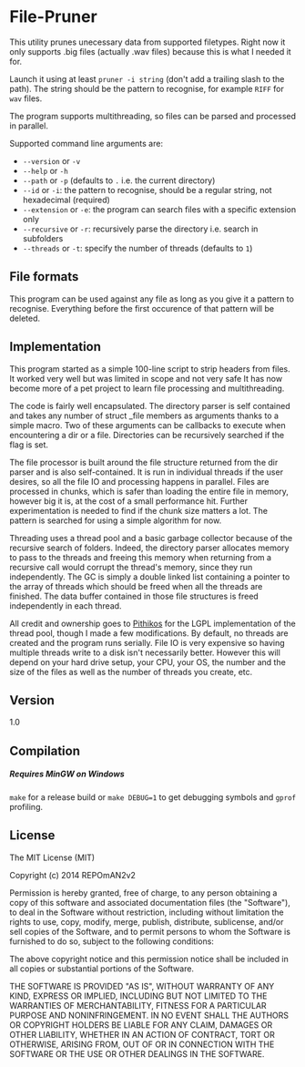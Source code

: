 File-Pruner
=========

This utility prunes unecessary data from supported filetypes. Right now it only supports .big files (actually .wav files) because this is what I needed it for.

Launch it using at least `pruner -i string` (don't add a trailing slash to the path). The string should be the pattern to recognise, for example `RIFF` for `wav` files.

The program supports multithreading, so files can be parsed and processed in parallel.

Supported command line arguments are: 

* `--version` or `-v`
* `--help` or `-h`
* `--path` or `-p` (defaults to `.` i.e. the current directory)
* `--id` or `-i`: the pattern to recognise, should be a regular string, not hexadecimal (required)
* `--extension` or `-e`: the program can search files with a specific extension only
* `--recursive` or `-r`: recursively parse the directory i.e. search in subfolders
* `--threads` or `-t`: specify the number of threads (defaults to `1`)

File formats
-----------

This program can be used against any file as long as you give it a pattern to recognise. Everything before the first occurence of that pattern will be deleted. 

Implementation
------------

This program started as a simple 100-line script to strip headers from files. It worked very well but was limited in scope and not very safe It has now become more of a pet project to learn file processing and multithreading.

The code is fairly well encapsulated. The directory parser is self contained and takes any number of struct _file members as arguments thanks to a simple macro. Two of these arguments can be callbacks to execute when encountering a dir or a file. Directories can be recursively searched if the flag is set. 

The file processor is built around the file structure returned from the dir parser and is also self-contained. It is run in individual threads if the user desires, so all the file IO and processing happens in parallel. Files are processed in chunks, which is safer than loading the entire file in memory, however big it is, at the cost of a small performance hit. Further experimentation is needed to find if the chunk size matters a lot. The pattern is searched for using a simple algorithm for now.

Threading uses a thread pool and a basic garbage collector because of the recursive search of folders. Indeed, the directory parser allocates memory to pass to the threads and freeing this memory when returning from a recursive call would corrupt the thread's memory, since they run independently. The GC is simply a double linked list containing a pointer to the array of threads which should be freed when all the threads are finished. The data buffer contained in those file structures is freed independently in each thread. 

All credit and ownership goes to [Pithikos](https://github.com/Pithikos/C-Thread-Pool) for the LGPL implementation of the thread pool, though I made a few modifications. By default, no threads are created and the program runs serially. File IO is very expensive so having multiple threads write to a disk isn't necessarily better. However this will depend on your hard drive setup, your CPU, your OS, the number and the size of the files as well as the number of threads you create, etc. 

Version
----

1.0

Compilation
--------------

##### Requires MinGW on Windows
`make` for a release build or `make DEBUG=1` to get debugging symbols and `gprof` profiling.

License
----

The MIT License (MIT)

Copyright (c) 2014 REPOmAN2v2

Permission is hereby granted, free of charge, to any person obtaining a copy
of this software and associated documentation files (the "Software"), to deal
in the Software without restriction, including without limitation the rights
to use, copy, modify, merge, publish, distribute, sublicense, and/or sell
copies of the Software, and to permit persons to whom the Software is
furnished to do so, subject to the following conditions:

The above copyright notice and this permission notice shall be included in
all copies or substantial portions of the Software.

THE SOFTWARE IS PROVIDED "AS IS", WITHOUT WARRANTY OF ANY KIND, EXPRESS OR
IMPLIED, INCLUDING BUT NOT LIMITED TO THE WARRANTIES OF MERCHANTABILITY,
FITNESS FOR A PARTICULAR PURPOSE AND NONINFRINGEMENT. IN NO EVENT SHALL THE
AUTHORS OR COPYRIGHT HOLDERS BE LIABLE FOR ANY CLAIM, DAMAGES OR OTHER
LIABILITY, WHETHER IN AN ACTION OF CONTRACT, TORT OR OTHERWISE, ARISING FROM,
OUT OF OR IN CONNECTION WITH THE SOFTWARE OR THE USE OR OTHER DEALINGS IN
THE SOFTWARE.

